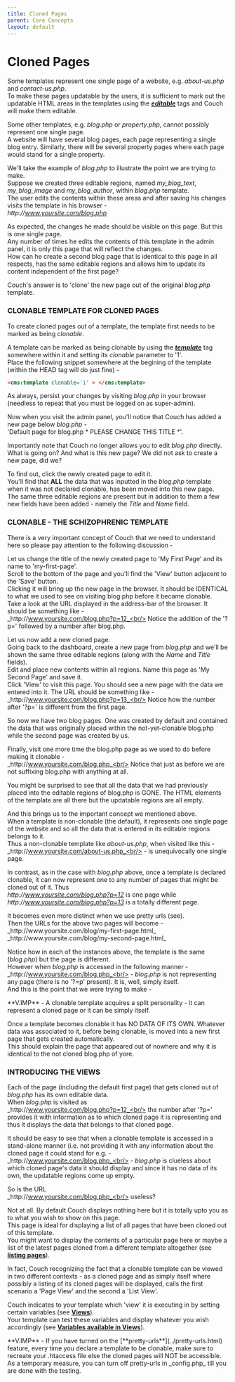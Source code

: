 ```yaml
---
title: Cloned Pages
parent: Core Concepts
layout: default
---
```


# Cloned Pages

Some templates represent one single page of a website, e.g. _about-us.php_ and _contact-us.php_.<br/>
To make these pages updatable by the users, it is sufficient to mark out the updatable HTML areas in the templates using the [__*editable*__](../tags-reference/editable.html) tags and Couch will make them editable.

Some other templates, e.g. _blog.php_ or _property.php_, cannot possibly represent one single page.<br/>
A website will have several blog pages, each page representing a single blog entry. Similarly, there will be several property pages where each page would stand for a single property.

We'll take the example of _blog.php_ to illustrate the point we are trying to make.<br/>
Suppose we created three editable regions, named *my\_blog\_text*, *my\_blog\_image* and *my\_blog\_author*, within _blog.php_ template.<br/>
The user edits the contents within these areas and after saving his changes visits the template in his browser -<br/>
_http&#58;//www.yoursite.com/blog.php_

As expected, the changes he made should be visible on this page. But this is one single page.<br/>
Any number of times he edits the contents of this template in the admin panel, it is only this page that will reflect the changes.<br/>
How can he create a second blog page that is identical to this page in all respects, has the same editable regions and allows him to update its content independent of the first page?

Couch's answer is to 'clone' the new page out of the original _blog.php_ template.

### CLONABLE TEMPLATE FOR CLONED PAGES

To create cloned pages out of a template, the template first needs to be marked as being _clonable_.

A template can be marked as being clonable by using the [__*template*__](../tags-reference/template.html) tag somewhere within it and setting its _clonable_ parameter to '1'.<br/>
Place the following snippet somewhere at the begining of the template (within the HEAD tag will do just fine) -

```html
<cms:template clonable='1' > </cms:template>
```

As always, persist your changes by visiting _blog.php_ in your browser (needless to repeat that you must be logged on as super-admin).

Now when you visit the admin panel, you'll notice that Couch has added a new page below _blog.php_ -<br/>
'Default page for blog.php \* PLEASE CHANGE THIS TITLE \*'.

Importantly note that Couch no longer allows you to edit _blog.php_ directly. What is going on? And what is this new page? We did not ask to create a new page, did we?

To find out, click the newly created page to edit it.<br/>
You'll find that **ALL** the data that was inputted in the _blog.php_ template when it was not declared clonable, has been moved into this new page.<br/>
The same three editable regions are present but in addition to them a few new fields have been added - namely the _Title_ and _Name_ field.

### CLONABLE - THE SCHIZOPHRENIC TEMPLATE

There is a very important concept of Couch that we need to understand here so please pay attention to the following discussion -

Let us change the title of the newly created page to 'My First Page' and its name to 'my-first-page'.<br/>
Scroll to the bottom of the page and you'll find the 'View' button adjacent to the 'Save' button.<br/>
Clicking it will bring up the new page in the browser. It should be IDENTICAL to what we used to see on visiting blog.php before it became clonable.<br/>
Take a look at the URL displayed in the address-bar of the browser. It should be something like -<br/>
_http&#58;//www.yoursite.com/blog.php?p=12_<br/>
Notice the addition of the '?p=' followed by a number after blog.php.

Let us now add a new cloned page.<br/>
Going back to the dashboard, create a new page from _blog.php_ and we'll be shown the same three editable regions (along with the _Name_ and _Title_ fields).<br/>
Edit and place new contents within all regions. Name this page as 'My Second Page' and save it.<br/>
Click 'View' to visit this page. You should see a new page with the data we entered into it. The URL should be something like -<br/>
_http&#58;//www.yoursite.com/blog.php?p=13_<br/>
Notice how the number after '?p=' is different from the first page.

So now we have two blog pages. One was created by default and contained the data that was originally placed within the not-yet-clonable blog.php while the second page was created by us.

Finally, visit one more time the blog.php page as we used to do before making it clonable -<br/>
_http&#58;//www.yoursite.com/blog.php_<br/>
Notice that just as before we are not suffixing blog.php with anything at all.

You might be surprised to see that all the data that we had previously placed into the editable regions of blog.php is GONE. The HTML elements of the template are all there but the updatable regions are all empty.

And this brings us to the important concept we mentioned above.<br/>
When a template is non-clonable (the default), it represents one single page of the website and so all the data that is entered in its editable regions belongs to it.<br/>
Thus a non-clonable template like _about-us.php_, when visited like this -<br/>
_http&#58;//www.yoursite.com/about-us.php_<br/>
\- is unequivocally one single page.

In contrast, as in the case with _blog.php_ above, once a template is declared clonable, it can now represent one to any number of pages that might be cloned out of it. Thus<br/>
_http&#58;//www.yoursite.com/blog.php?p=12_ is one page while<br/>
_http&#58;//www.yoursite.com/blog.php?p=13_ is a totally different page.

<p class="success">
    It becomes even more distinct when we use pretty urls (see).<br/>
    Then the URLs for the above two pages will become -<br/>
    _http&#58;//www.yoursite.com/blog/my-first-page.html_<br/>
    _http&#58;//www.yoursite.com/blog/my-second-page.html_
</p>

Notice how in each of the instances above, the template is the same (_blog.php_) but the page is different.<br/>
However when _blog.php_ is accessed in the following manner -<br/>
_http&#58;//www.yoursite.com/blog.php_<br/>
\- _blog.php_ is not representing any page (there is no '?=p' present). It is, well, simply itself.<br/>
And this is the point that we were trying to make -

<p class="error">**V.IMP** - A clonable template acquires a split personality - it can represent a cloned page or it can be simply itself.</p>

Once a template becomes clonable it has NO DATA OF ITS OWN. Whatever data was associated to it, before being clonable, is moved into a new first page that gets created automatically.<br/>
This should explain the page that appeared out of nowhere and why it is identical to the not cloned blog.php of yore.

### INTRODUCING THE VIEWS

Each of the page (including the default first page) that gets cloned out of _blog.php_ has its own editable data.<br/>
When _blog.php_ is visited as<br/>
_http&#58;//www.yoursite.com/blog.php?p=12_<br/>
the number after '?p=' provides it with information as to which cloned page it is representing and thus it displays the data that belongs to that cloned page.

It should be easy to see that when a clonable template is accessed in a stand-alone manner (i.e. not providing it with any information about the cloned page it could stand for e.g. -<br/>
_http&#58;//www.yoursite.com/blog.php_<br/>
\- _blog.php_ is clueless about which cloned page's data it should display and since it has no data of its own, the updatable regions come up empty.

So is the URL<br/>
_http&#58;//www.yoursite.com/blog.php_<br/>
useless?

Not at all. By default Couch displays nothing here but it is totally upto you as to what you wish to show on this page.<br/>
This page is ideal for displaying a list of all pages that have been cloned out of this template.<br/>
You might want to display the contents of a particular page here or maybe a list of the latest pages cloned from a different template altogether (see [**listing pages**](../listing-pages.html)).

<p class="notice">In fact, Couch recognizing the fact that a clonable template can be viewed in two different contexts - as a cloned page and as simply itself where possibly a listing of its cloned pages will be displayed, calls the first scenario a 'Page View' and the second a 'List View'.</p>

Couch indicates to your template which 'view' it is executing in by setting certain variables (see [**Views**](../views.html)).<br/>
Your template can test these variables and display whatever you wish accordingly (see [**Variables available in Views**](../variables-in-views.html)).

<p class="error">
    **V.IMP** - If you have turned on the [**pretty-urls**](../pretty-urls.html) feature, every time you declare a template to be clonable, make sure to recreate your .htaccess file else the cloned pages will NOT be accessible.<br/>
    As a temporary measure, you can turn off pretty-urls in _config.php_ till you are done with the testing.
</p>
